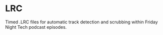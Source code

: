 # LRC
Timed .LRC files for automatic track detection and scrubbing within Friday Night Tech podcast episodes. 
